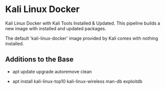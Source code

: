 # Kali Linux Docker

Kali Linux Docker with Kali Tools Installed & Updated. This pipeline builds a new image with installed and updated packages.

The default 'kali-linux-docker' image provided by Kali comes with nothing installed.

## Additions to the Base
- apt
update
upgrade
autoremove
clean

- apt install 
kali-linux-top10 
kali-linux-wireless 
man-db 
exploitdb
